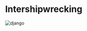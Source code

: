 # Intershipwrecking
![django](https://github.com/user-attachments/assets/a7ad820c-4ded-4ddf-acad-c1bb11f43c12)
